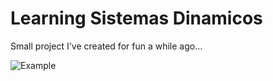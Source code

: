 Learning Sistemas Dinamicos
=====

Small project I've created for fun a while ago... 

![Example](https://raw.github.com/thmosqueiro/LSD/branch/path/to/example.png)